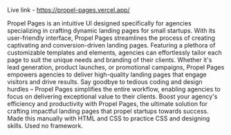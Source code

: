 Live link - https://propel-pages.vercel.app/

Propel Pages is an intuitive UI designed specifically for agencies specializing in crafting dynamic landing pages for small startups. With its user-friendly interface, Propel Pages streamlines the process of creating captivating and conversion-driven landing pages. Featuring a plethora of customizable templates and elements, agencies can effortlessly tailor each page to suit the unique needs and branding of their clients. Whether it's lead generation, product launches, or promotional campaigns, Propel Pages empowers agencies to deliver high-quality landing pages that engage visitors and drive results. Say goodbye to tedious coding and design hurdles – Propel Pages simplifies the entire workflow, enabling agencies to focus on delivering exceptional value to their clients. Boost your agency's efficiency and productivity with Propel Pages, the ultimate solution for crafting impactful landing pages that propel startups towards success. Made this manually with HTML and CSS to practice CSS and designing skills. Used no framework.
